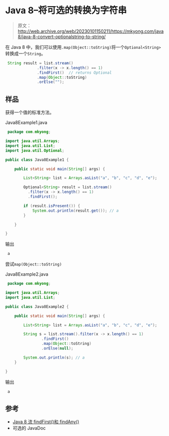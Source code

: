 # Java 8–将可选的<string>转换为字符串

> 原文：<http://web.archive.org/web/20230101150211/https://mkyong.com/java8/java-8-convert-optionalstring-to-string/>

在 Java 8 中，我们可以使用`.map(Object::toString)`将一个`Optional<String>`转换成一个`String`。

```java
 String result = list.stream()
              .filter(x -> x.length() == 1)
              .findFirst()  // returns Optional
              .map(Object::toString)
              .orElse(""); 
```

## 样品

获得一个值的标准方法。

Java8Example1.java

```java
 package com.mkyong;

import java.util.Arrays;
import java.util.List;
import java.util.Optional;

public class Java8Example1 {

    public static void main(String[] args) {

        List<String> list = Arrays.asList("a", "b", "c", "d", "e");

        Optional<String> result = list.stream()
          .filter(x -> x.length() == 1)
          .findFirst();

        if (result.isPresent()) {
            System.out.println(result.get()); // a
        }

    }

} 
```

输出

```java
 a 
```

尝试`map(Object::toString)`

Java8Example2.java

```java
 package com.mkyong;

import java.util.Arrays;
import java.util.List;

public class Java8Example2 {

    public static void main(String[] args) {

        List<String> list = Arrays.asList("a", "b", "c", "d", "e");

        String s = list.stream().filter(x -> x.length() == 1)
                .findFirst()
                .map(Object::toString)
                .orElse(null);

        System.out.println(s); // a
    }

} 
```

输出

```java
 a 
```

## 参考

*   [Java 8 流 findFirst()和 findAny()](/web/20221208025451/https://mkyong.com/java8/java-8-stream-findfirst-and-findany/)
*   可选的 JavaDoc

<input type="hidden" id="mkyong-current-postId" value="15457">